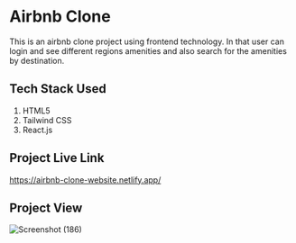# Airbnb Clone

This is an airbnb clone project using frontend technology. In that user can login and see different regions amenities and also search for the amenities by destination.

## Tech Stack Used

1. HTML5
2. Tailwind CSS
3. React.js

## Project Live Link

https://airbnb-clone-website.netlify.app/

## Project View  

![Screenshot (186)](https://github.com/akshaysoni10/Airbnb-clone/assets/109035961/7b235dcd-7873-4dac-ac23-0566766f439f)





